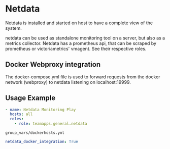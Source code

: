 # Netdata

Netdata is installed and started on host to have a complete view of the system.

netdata can be used as standalone monitoring tool on a server, but also as a metrics collector. Netdata has a prometheus api, that can be scraped by prometheus or victoriametrics' vmagent. See their respective roles.

## Docker Webproxy integration

The docker-compose.yml file is used to forward requests from the docker network (webproxy) to netdata listening on localhost:19999.

## Usage Example

~~~yaml
- name: Netdata Monitoring Play
  hosts: all
  roles:
    - role: teamapps.general.netdata
~~~

`group_vars/dockerhosts.yml`

~~~yaml
netdata_docker_integration: True
~~~

